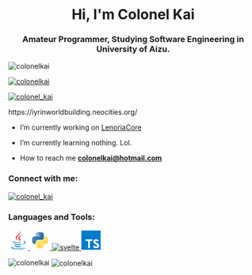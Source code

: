<h1 align="center">Hi, I'm Colonel Kai</h1>
<h3 align="center">Amateur Programmer, Studying Software Engineering in University of Aizu.</h3>

<p align="left"> <img src="https://komarev.com/ghpvc/?username=colonelkai&label=Profile%20views&color=0e75b6&style=flat" alt="colonelkai" /> </p>

<p align="left"> <a href="https://github.com/ryo-ma/github-profile-trophy"><img src="https://github-profile-trophy.vercel.app/?username=colonelkai" alt="colonelkai" /></a> </p>

<p align="left"> <a href="https://twitter.com/colonel_kai" target="blank"><img src="https://img.shields.io/twitter/follow/colonel_kai?logo=twitter&style=for-the-badge" alt="colonel_kai" /></a> </p>
https://iyrinworldbuilding.neocities.org/

- I’m currently working on [LenoriaCore](https://github.com/ColonelKai/Lenoria-Core)

- I’m currently learning nothing. Lol.

- How to reach me **colonelkai@hotmail.com**

<h3 align="left">Connect with me:</h3>
<p align="left">
<a href="https://twitter.com/TheColonelKai" target="blank"><img align="center" src="https://raw.githubusercontent.com/rahuldkjain/github-profile-readme-generator/master/src/images/icons/Social/twitter.svg" alt="colonel_kai" height="30" width="40" /></a>
</p>

<h3 align="left">Languages and Tools:</h3>
<p align="left"> <a href="https://www.java.com" target="_blank" rel="noreferrer"> <img src="https://raw.githubusercontent.com/devicons/devicon/master/icons/java/java-original.svg" alt="java" width="40" height="40"/> </a> <a href="https://www.python.org" target="_blank" rel="noreferrer"> <img src="https://raw.githubusercontent.com/devicons/devicon/master/icons/python/python-original.svg" alt="python" width="40" height="40"/> </a> <a href="https://svelte.dev" target="_blank" rel="noreferrer"> <img src="https://upload.wikimedia.org/wikipedia/commons/1/1b/Svelte_Logo.svg" alt="svelte" width="40" height="40"/> </a> <a href="https://www.typescriptlang.org/" target="_blank" rel="noreferrer"> <img src="https://raw.githubusercontent.com/devicons/devicon/master/icons/typescript/typescript-original.svg" alt="typescript" width="40" height="40"/> </a> </p>

<p><img align="left" src="https://github-readme-stats.vercel.app/api/top-langs?username=colonelkai&show_icons=true&locale=en&layout=compact" alt="colonelkai" /></p>

<p>&nbsp;<img align="center" src="https://github-readme-stats.vercel.app/api?username=colonelkai&show_icons=true&locale=en" alt="colonelkai" /></p>
